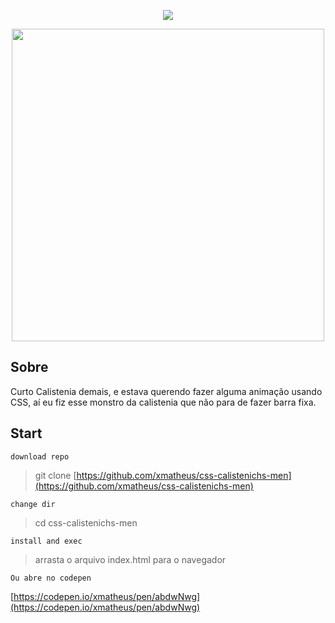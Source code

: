 
 
<p align="center">
<img src="https://img.shields.io/github/license/xmatheus/css-calistenichs-men?style=for-the-badge">
</p>
<p align="center">
  <img width="500px"
 src="https://user-images.githubusercontent.com/34286800/85635238-631f0080-b64b-11ea-82c0-5ac0783e22de.gif">
</p>


## Sobre

Curto Calistenia demais, e estava querendo fazer alguma animação usando CSS, aí eu fiz esse monstro da calistenia que não para de fazer barra fixa.


## Start

`download repo`
> git clone [https://github.com/xmatheus/css-calistenichs-men](https://github.com/xmatheus/css-calistenichs-men)
> 
`change dir`
> cd css-calistenichs-men

`install and exec`
> arrasta o arquivo index.html para o navegador

`Ou abre no codepen`


[https://codepen.io/xmatheus/pen/abdwNwg](https://codepen.io/xmatheus/pen/abdwNwg)
